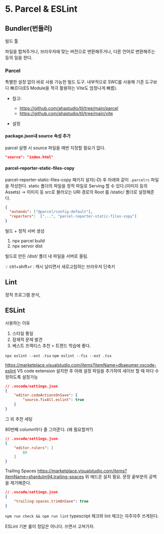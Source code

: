 # 5.  Parcel & ESLint


## Bundler(번들러)

빌드 툴

파일을 합쳐주거나, 브라우저에 맞는 버전으로 변환해주거나, 다른 언어로 변환해주는 등의 일을 한다.



### Parcel

특별한 설정 없이 바로 사용 가능한 빌드 도구. 내부적으로 SWC를 사용해 기존 도구보다 빠르다(ES Module을 적극 활용하는 Vite도 엄청나게 빠름).

- 참고:
  - https://github.com/ahastudio/til/tree/main/parcel
  - https://github.com/ahastudio/til/tree/main/vite

- 설정
#### package.json내 source 속성 추가
parcel 실행 시 source 파일을 매번 지정할 필요가 없다.

```json
"source": "index.html"
```

#### parcel-reporter-static-files-copy 
parcel-reporter-static-files-copy 패키지 설치(-D) 후 아래와 같이 `.parcelrc` 파일을 작성한다.
static 폴더의 파일을 정적 파일로 Serving 할 수 있다.(이미지 등의 Assets) 
→ 이미지 등 src로 불러오는 URI 경로의 Root 를 /static/ 폴더로 설정해준다.

```json
{
  "extends": ["@parcel/config-default"],
  "reporters":  ["...", "parcel-reporter-static-files-copy"]
}
```

빌드 + 정적 서버 생성

1. npx parcel build
2. npx servor dist

빌드로 만든 /dist/ 폴더 내 파일을 서버로 올림.


💡 ctrl+shift+r : 캐시 날리면서 새로고침하는 브라우저 단축키

## Lint
정적 프로그램 분석, 

## ESLint
사용하는 이유
1. 스타일 통일
2. 잠재적 문제 발견
3. 베스트 프랙티스 추천 > 트랜드 학습에 좋다.

`npx eslint --ext .tsx`
`npm eslint --fix --ext .tsx`

https://marketplace.visualstudio.com/items?itemName=dbaeumer.vscode-eslint
VS code extension 설치한 후 아래 설정 파일을 추가하여 세이브 할 때 마다 수정하도록 설정가능

```json
// .vscode/settings.json
{
    "editor.codeActionsOnSave": {
        "source.fixAll.eslint": true
    }
}
```

그 외 추천 세팅

80번째 column마다 줄 그어준다. (왜 필요할까?)
```json
// .vscode/settings.json
{
    "editor.rulers": [
        80
    ]
}
```

Trailing Spaces
https://marketplace.visualstudio.com/items?itemName=shardulm94.trailing-spaces
위 애드온 설치 필요. 문장 끝부분의 공백을 제거해준다.
```json
// .vscode/settings.json
{
    "trailing-spaces.trimOnSave": true
}
```

`npm run check && npm run lint`
typescript 체크와 lint 체크는 자주자주 쓰게된다.

ESLint 기본 룰이 정답은 아니다. 쓰면서 고쳐가자.

